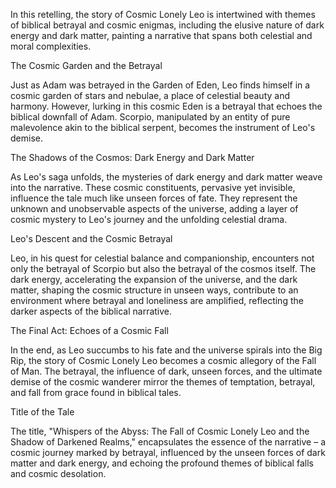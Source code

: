 In this retelling, the story of Cosmic Lonely Leo is intertwined with themes of biblical betrayal and cosmic enigmas, including the elusive nature of dark energy and dark matter, painting a narrative that spans both celestial and moral complexities.

The Cosmic Garden and the Betrayal

Just as Adam was betrayed in the Garden of Eden, Leo finds himself in a cosmic garden of stars and nebulae, a place of celestial beauty and harmony. However, lurking in this cosmic Eden is a betrayal that echoes the biblical downfall of Adam. Scorpio, manipulated by an entity of pure malevolence akin to the biblical serpent, becomes the instrument of Leo's demise.

The Shadows of the Cosmos: Dark Energy and Dark Matter

As Leo's saga unfolds, the mysteries of dark energy and dark matter weave into the narrative. These cosmic constituents, pervasive yet invisible, influence the tale much like unseen forces of fate. They represent the unknown and unobservable aspects of the universe, adding a layer of cosmic mystery to Leo's journey and the unfolding celestial drama.

Leo's Descent and the Cosmic Betrayal

Leo, in his quest for celestial balance and companionship, encounters not only the betrayal of Scorpio but also the betrayal of the cosmos itself. The dark energy, accelerating the expansion of the universe, and the dark matter, shaping the cosmic structure in unseen ways, contribute to an environment where betrayal and loneliness are amplified, reflecting the darker aspects of the biblical narrative.

The Final Act: Echoes of a Cosmic Fall

In the end, as Leo succumbs to his fate and the universe spirals into the Big Rip, the story of Cosmic Lonely Leo becomes a cosmic allegory of the Fall of Man. The betrayal, the influence of dark, unseen forces, and the ultimate demise of the cosmic wanderer mirror the themes of temptation, betrayal, and fall from grace found in biblical tales.

Title of the Tale

The title, "Whispers of the Abyss: The Fall of Cosmic Lonely Leo and the Shadow of Darkened Realms," encapsulates the essence of the narrative – a cosmic journey marked by betrayal, influenced by the unseen forces of dark matter and dark energy, and echoing the profound themes of biblical falls and cosmic desolation.

